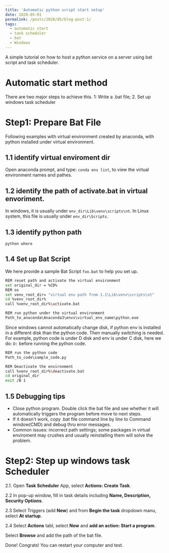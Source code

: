 ```yaml
---
title: 'Automatic python script start setup'
date: 2020-05-01
permalink: /posts/2020/05/blog-post-1/
tags:
  - automatic start
  - task scheduler
  - bat
  - Windows
---
```


A simple tutorial on how to host a python service on a server using bat script and task scheduler.

Automatic start method
======
There are two major steps to achieve this. 1: Write a .bat file; 2. Set up windows task scheduler

Step1: Prepare Bat File
======

Following examples with virtual environment created by anaconda, with python installed under virtual environment. 

1.1 identify virtual enviroment dir
------
Open anaconda prompt, and type:
```conda env list```, to view the virtual environment names and pathes.


1.2 identify the path of activate.bat in virtual envoriment. 
------
In windows, it is usually under ```env_dir\Lib\venv\scripts\nt```.
In Linux system, this file is usually under ```env_dir\Scripts```.

1.3 identify python path 
------
```python where```

1.4 Set up Bat Script
------
We here provide a sample Bat Script ```foo.bat``` to help you set up.

```bash
REM reset path and activate the virtual environment 
set original_dir = %CD%
REM os
set venv_root_dir= "virtual env path from 1.1\Lib\venv\scripts\nt"
cd %venv_root_dir%
call %venv_root_dir%\activate.bat

REM run python under the virtual environment 
Path_to_anaconda\Anaconda3\envs\virtual_env_name\python.exe 
```
Since windows cannot automatically change disk, if python env is installed 
in a different disk than the python code. Then manually switching is needed.
For example, python code is under D disk and env is under C disk, here we do: ```D:``` before running the python code. 

```bash
REM run the python code
Path_to_code\sample_code.py

REM Deactivate the environment
call %venv_root_dir%\deactivate.bat
cd original_dir
exit /B 1
```

1.5 Debugging tips
------
- Close python program. Double click the bat file and see whether it will automatically triggers the program before move 
to next steps.
- If it doesn't work, copy .bat file command line  by line to Command window(CMD) and debug thru error messages.
- Common issues: incorrect path settings;
  some packages in virtual enviroment may crushes and usually reinstalling them will solve the problem. 


Step2: Step up windows task Scheduler
======
2.1. Open **Task Scheduler** App, select **Actions: Create Task**. 

2.2 In pop-up window, fill in task details including **Name, Description, Security Options**.

2.3 Select Triggers (add **New**) and from **Begin the task** dropdown manu, select **At startup**.

2.4 Select **Actions** tabl, select **New** and 
**add an action: Start a program**.

Select **Browse** and add the path of the bat file.


Done! Congrats! You can restart your computer and test.